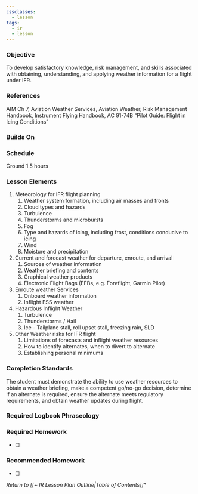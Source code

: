 ```yaml
---
cssclasses:
  - lesson
tags:
  - ir
  - lesson
---
```

### Objective
To develop satisfactory knowledge, risk management, and skills associated with obtaining, understanding, and applying weather information for a flight under IFR. 

### References
AIM Ch 7, Aviation Weather Services, Aviation Weather, Risk Management Handbook, Instrument Flying Handbook, AC 91-74B “Pilot Guide: Flight in Icing Conditions” 

### Builds On

### Schedule
Ground 1.5 hours 

### Lesson Elements
1. Meteorology for IFR flight planning 
	1. Weather system formation, including air masses and fronts 
	2. Cloud types and hazards 
	3. Turbulence 
	4. Thunderstorms and microbursts 
	5. Fog 
	6. Type and hazards of icing, including frost, conditions conducive to icing 
	7. Wind 
	8. Moisture and precipitation 
2. Current and forecast weather for departure, enroute, and arrival
	1. Sources of weather information 
	2. Weather briefing and contents 
	3. Graphical weather products 
	4. Electronic Flight Bags (EFBs, e.g. Foreflight, Garmin Pilot) 
3. Enroute weather Services 
	1. Onboard weather information 
	2. Inflight FSS weather 
4. Hazardous Inflight Weather
	1. Turbulence
	2. Thunderstorms / Hail
	3. Ice - Tailplane stall, roll upset stall, freezing rain, SLD
5. Other Weather risks for IFR flight 
	1. Limitations of forecasts and inflight weather resources 
	2. How to identify alternates, when to divert to alternate 
	3. Establishing personal minimums 
### Completion Standards
The student must demonstrate the ability to use weather resources to obtain a weather briefing, make a competent go/no-go decision, determine if an alternate is required, ensure the alternate meets regulatory requirements, and obtain weather updates during flight. 

### Required Logbook Phraseology

### Required Homework
- [ ] 

### Recommended Homework
- [ ] 

*Return to [[~ IR Lesson Plan Outline|Table of Contents]]^*
